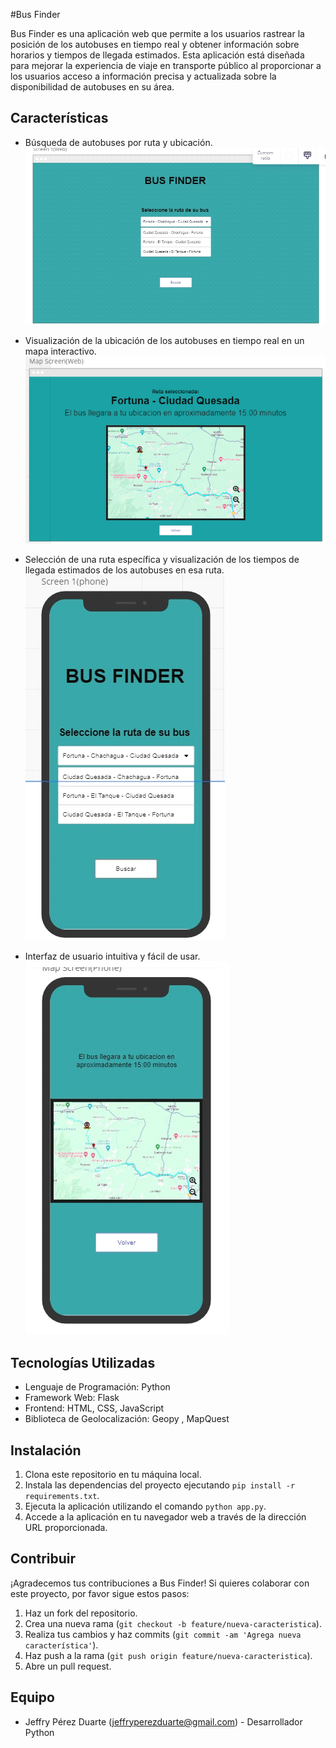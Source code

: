 #Bus Finder

Bus Finder es una aplicación web que permite a los usuarios rastrear la posición de los autobuses en tiempo real y obtener información sobre horarios y tiempos de llegada estimados. Esta aplicación está diseñada para mejorar la experiencia de viaje en transporte público al proporcionar a los usuarios acceso a información precisa y actualizada sobre la disponibilidad de autobuses en su área.

## Características

- Búsqueda de autobuses por ruta y ubicación.
![](/Prototipo/image1.png)

- Visualización de la ubicación de los autobuses en tiempo real en un mapa interactivo.
![](/Prototipo/image3.png)

- Selección de una ruta específica y visualización de los tiempos de llegada estimados de los autobuses en esa ruta.
![](/Prototipo/image4.png)


- Interfaz de usuario intuitiva y fácil de usar.
![](/Prototipo/image5.png)

## Tecnologías Utilizadas
- Lenguaje de Programación: Python
- Framework Web: Flask
- Frontend: HTML, CSS, JavaScript
- Biblioteca de Geolocalización: Geopy , MapQuest

## Instalación

1. Clona este repositorio en tu máquina local.
2. Instala las dependencias del proyecto ejecutando `pip install -r requirements.txt`.
3. Ejecuta la aplicación utilizando el comando `python app.py`.
4. Accede a la aplicación en tu navegador web a través de la dirección URL proporcionada.

## Contribuir
¡Agradecemos tus contribuciones a Bus Finder! Si quieres colaborar con este proyecto, por favor sigue estos pasos:

1. Haz un fork del repositorio.
2. Crea una nueva rama (`git checkout -b feature/nueva-caracteristica`).
3. Realiza tus cambios y haz commits (`git commit -am 'Agrega nueva característica'`).
4. Haz push a la rama (`git push origin feature/nueva-caracteristica`).
5. Abre un pull request.

## Equipo

- Jeffry Pérez Duarte (jeffryperezduarte@gmail.com) - Desarrollador Python


